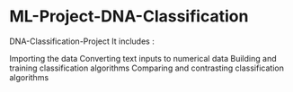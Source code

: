 # ML-Project-DNA-Classification

DNA-Classification-Project
It includes :

Importing the data
Converting text inputs to numerical data
Building and training classification algorithms
Comparing and contrasting classification algorithms
